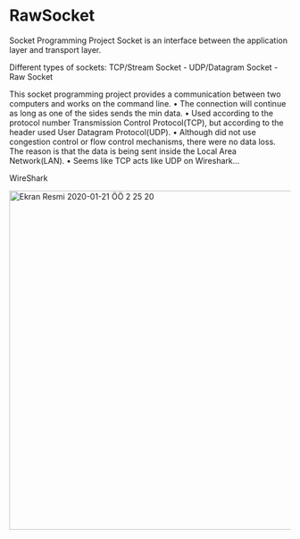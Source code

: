 # RawSocket

Socket Programming Project
Socket is an interface between the application layer and transport layer.

Different types of sockets:
TCP/Stream Socket - 
UDP/Datagram Socket -
Raw Socket

This socket programming project provides a communication between two computers and works on the command line.
•        The connection will continue as long as one of the sides sends the min data.
•        Used according to the protocol number  Transmission Control Protocol(TCP), but according to the header used User Datagram Protocol(UDP).
•        Although did not use congestion control or flow control mechanisms, there were no data loss. The reason is that the data is being sent inside the Local Area Network(LAN).
•        Seems like TCP acts like UDP on Wireshark…


WireShark

<img width="606" alt="Ekran Resmi 2020-01-21 ÖÖ 2 25 20" src="https://user-images.githubusercontent.com/46044317/72763559-5f4b0600-3bf5-11ea-8d3f-fb5577e449be.png">
